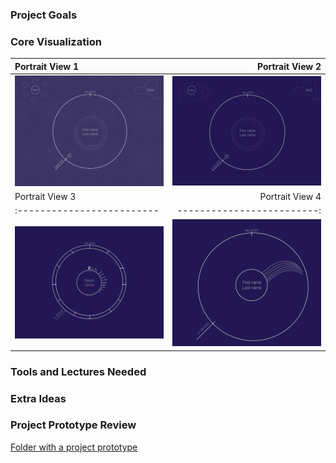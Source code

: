 ### Project Goals

### Core Visualization

Portrait View 1           |  Portrait View 2
:-------------------------|-------------------------:
![Portrait View 1](./milestone_imgs/Portrait_view1.jpg "Portrait View 1")  |  ![Portrait View 2](./milestone_imgs/Portrait_view2.jpg "Portrait View 2")
Portrait View 3           |  Portrait View 4
:-------------------------|-------------------------:
![Portrait View 3](./milestone_imgs/Portrait_view3.jpg "Portrait View 3")  |  ![Portrait View 4](./milestone_imgs/Portrait_view4.jpg "Portrait View 4")


### Tools and Lectures Needed

### Extra Ideas

### Project Prototype Review

[Folder with a project prototype](page)

